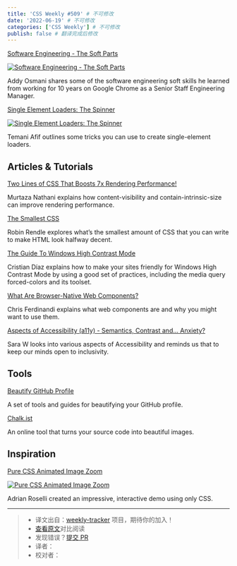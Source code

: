 ```yaml
---
title: 'CSS Weekly #509' # 不可修改
date: '2022-06-19' # 不可修改
categories: ['CSS Weekly'] # 不可修改
publish: false # 翻译完成后修改
---
```


[Software Engineering - The Soft Parts](https://addyosmani.com/blog/software-engineering-soft-parts/?utm_source=CSS-Weekly&utm_campaign=Issue-509&utm_medium=web)

[![Software Engineering - The Soft Parts](https://css-weekly.com/wp-content/uploads/2022/06/software-engineering-soft-skills.png)](https://addyosmani.com/blog/software-engineering-soft-parts/?utm_source=CSS-Weekly&utm_campaign=Issue-509&utm_medium=web)

<!--以上是预览信息，图片一张或限制百字左右，前者优先，全文请使用二级及以下标题-->
<!-- more -->

Addy Osmani shares some of the software engineering soft skills he learned from working for 10 years on Google Chrome as a Senior Staff Engineering Manager.

[Single Element Loaders: The Spinner](https://css-tricks.com/single-element-loaders-the-spinner/?utm_source=CSS-Weekly&utm_campaign=Issue-509&utm_medium=web)

[![Single Element Loaders: The Spinner](https://css-weekly.com/wp-content/uploads/2022/06/single-element-loaders-the-spinner.png)](https://css-tricks.com/single-element-loaders-the-spinner/?utm_source=CSS-Weekly&utm_campaign=Issue-509&utm_medium=web)

Temani Afif outlines some tricks you can use to create single-element loaders.

## Articles & Tutorials

[Two Lines of CSS That Boosts 7x Rendering Performance!](https://dev.to/mnathani/two-lines-of-css-that-boosts-7x-rendering-performance-4mjd?utm_source=CSS-Weekly&utm_campaign=Issue-509&utm_medium=web)

Murtaza Nathani explains how content-visibility and contain-intrinsic-size can improve rendering performance.

[The Smallest CSS](https://www.robinrendle.com/notes/the-smallest-css/?utm_source=CSS-Weekly&utm_campaign=Issue-509&utm_medium=web)

Robin Rendle explores what’s the smallest amount of CSS that you can write to make HTML look halfway decent.

[The Guide To Windows High Contrast Mode](https://www.smashingmagazine.com/2022/06/guide-windows-high-contrast-mode/?utm_source=CSS-Weekly&utm_campaign=Issue-509&utm_medium=web)

Cristian Díaz explains how to make your sites friendly for Windows High Contrast Mode by using a good set of practices, including the media query forced-colors and its toolset.

[What Are Browser-Native Web Components?](https://gomakethings.com/what-are-browser-native-web-components/?utm_source=CSS-Weekly&utm_campaign=Issue-509&utm_medium=web)

Chris Ferdinandi explains what web components are and why you might want to use them.


[Aspects of Accessibility (a11y) - Semantics, Contrast and... Anxiety?](https://sarajw.hashnode.dev/aspects-of-accessibility-a11y-semantics-contrast-and-anxiety?utm_source=CSS-Weekly&utm_campaign=Issue-509&utm_medium=web)

Sara W looks into various aspects of Accessibility and reminds us that to keep our minds open to inclusivity.

## Tools

[Beautify GitHub Profile](https://github.com/rzashakeri/beautify-github-profile?utm_source=CSS-Weekly&utm_campaign=Issue-509&utm_medium=web)

A set of tools and guides for beautifying your GitHub profile. 

[Chalk.ist](https://chalk.ist/?utm_source=CSS-Weekly&utm_campaign=Issue-509&utm_medium=web)

An online tool that turns your source code into beautiful images.

## Inspiration

[Pure CSS Animated Image Zoom](https://codepen.io/aardrian/pen/vYdaeBM?utm_source=CSS-Weekly&utm_campaign=Issue-509&utm_medium=web)

[![Pure CSS Animated Image Zoom](https://css-weekly.com/wp-content/uploads/2022/06/pure-css-animated-image-zoom.jpg)](https://codepen.io/aardrian/pen/vYdaeBM?utm_source=CSS-Weekly&utm_campaign=Issue-509&utm_medium=web)

Adrian Roselli created an impressive, interactive demo using only CSS.

---
> * 译文出自：[weekly-tracker](https://github.com/FEDarling/weekly-tracker) 项目，期待你的加入！
> * [查看原文](https://css-weekly.com/issue-509/)对比阅读
> * 发现错误？[提交 PR](https://github.com/FEDarling/weekly-tracker/blob/main/weeklys/css_weekly/509)
> * 译者：
> * 校对者：
